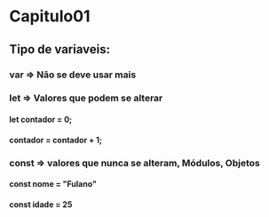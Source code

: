 # Capitulo01

## Tipo de variaveis:
### var => Não se deve usar mais

### let => Valores que podem se alterar
#### let contador = 0;
#### contador = contador + 1;

### const => valores que nunca se alteram, Módulos, Objetos
#### const nome = "Fulano"
#### const idade = 25